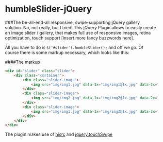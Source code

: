 humbleSlider-jQuery
===================

###The be-all-end-all responsive, swipe-supporting jQuery gallery solution.
No, not really, but I tried!
This jQuery Plugin allows to easily create an image slider / gallery, that makes full use of responsive images, retina optimization, touch support [insert more fancy buzzwords here].

All you have to do is `$('#slider').humbleSlider();` and off we go.
Of course there is some markup necessary, which looks like this:

####The markup
```html
<div id="slider" class="slider">
    <div class="container">
        <div class="slider-image">
            <img src="img/img1.jpg" data-1x="img/img1@1x.jpg" data-2x="img/img1@2x.jpg">
        </div>
        <div class="slider-image">
            <img src="img/img2.jpg" data-1x="img/img2@1x.jpg" data-2x="img/img2@2x.jpg">
        </div>
        <div class="slider-image">
            <img src="img/img1.jpg" data-1x="img/img3@1x.jpg" data-2x="img/img3@2x.jpg">
        </div>
    </div>
</div>
```

The plugin makes use of [hisrc](https://github.com/teleject/hisrc) and [jquery.touchSwipe](https://github.com/mattbryson/TouchSwipe-Jquery-Plugin)
